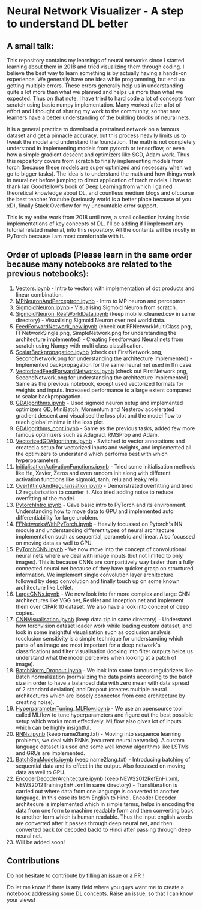 # Neural Network Visualizer - A step to understand DL better

## A small talk:
This repository contains my learnings of neural networks since I started learning about them in 2018 and tried visualizing them through coding. I believe the best way to learn something is by actually having a hands-on experience. We generally have one idea while programming, but end up getting multiple errors. These errors generally help us in understanding quite a lot more than what we planned and helps us more than what we expected. Thus on that note, I have tried to hard code a lot of concepts from scratch using basic numpy implementation. Many worked after a lot of effort and I thought of sharing my work to the community, so that new learners have a better understanding of the building blocks of neural nets.

It is a general practice to download a pretrained network on a famous dataset and get a pinnacle accuracy, but this process heavily limits us to tweak the model and understand the foundation. The math is not completely understood in implementing models from pytorch or tensorflow, or even how a simple gradient descent and optimizers like SGD, Adam work. Thus this repository covers from scratch to finally implementing models from torch (because these models are super optimized and necessary when we go to bigger tasks). The idea is to understand the math and how things work in neural net before jumping to direct application of torch models. I have to thank Ian Goodfellow's book of Deep Learning from which I gained theoretical knowledge about DL, and countless medium blogs and ofcourse the best teacher Youtube (seriously world is a better place because of you xD), finally Stack Overflow for my uncountable error support.

This is my entire work from 2018 until now, a small collection having basic implementations of key concepts of DL. I'll be adding if I implement any tutorial related material, into this repository. All the contents will be mostly in PyTorch because I am most comfortable with it.

## Order of uploads (Please learn in the same order because many notebooks are related to the previous notebooks):
1. [Vectors.ipynb](https://github.com/vat0599/Coding-the-way-through-Neural-Nets/blob/main/Vectors.ipynb) - Intro to vectors with implementation of dot products and linear combination.
2. [MPNeuronAndPerceptron.ipynb](https://github.com/vat0599/Coding-the-way-through-Neural-Nets/blob/main/MPNeuronAndPerceptron.ipynb) - Intro to MP neuron and perceptron.
3. [SigmoidNeuron.ipynb](https://github.com/vat0599/Coding-the-way-through-Neural-Nets/blob/main/SigmoidNeuron.ipynb) - Visualising Sigmoid Neuron from scratch.
4. [SigmoidNeuron_RealWorldData.ipynb](https://github.com/vat0599/Coding-the-way-through-Neural-Nets/blob/main/SigmoidNeuron_RealWorldData.ipynb) (keep mobile_cleaned.csv in same directory) - Visualising Sigmoid Neuron over real world data.
5. [FeedForwardNetwork_new.ipynb](https://github.com/vat0599/Coding-the-way-through-Neural-Nets/blob/main/FeedForwardNetwork_new.ipynb) (check out FFNetworkMultiClass.png, FFNetworkSingle.png, SimpleNetwork.png for understanding the architecture implemented) - Creating Feedforward Neural nets from scratch using Numpy with multi class classification.
6. [ScalarBackpropagation.ipynb](https://github.com/vat0599/Coding-the-way-through-Neural-Nets/blob/main/ScalarBackpropagation.ipynb) (check out FirstNetwork.png, SecondNetwork.png for understanding the architecture implemented) - Implemented backpropagation for the same neural net used in ffn case.
7. [VectorizedFeedForwardNetworks.ipynb](https://github.com/vat0599/Coding-the-way-through-Neural-Nets/blob/main/VectorizedFeedForwardNetworks.ipynb) (check out FirstNetwork.png, SecondNetwork.png for understanding the architecture implemented) - Same as the previous notebook, except used vectorized formats for weights and inputs. Increased performance to a large extent compared to scalar backpropagation.
8. [GDAlgorithms.ipynb](https://github.com/vat0599/Coding-the-way-through-Neural-Nets/blob/main/GDAlgorithms.ipynb) - Used sigmoid neuron setup and implemented optimizers GD, MiniBatch, Momentum and Nesterov accelerated gradient descent and visualised the loss plot and the model flow to reach global minima in the loss plot.
9. [GDAlgorithms_cont.ipynb](https://github.com/vat0599/Coding-the-way-through-Neural-Nets/blob/main/GDAlgorithms_cont.ipynb) - Same as the previous tasks, added few more famous optimizers such as Adagrad, RMSProp and Adam.
10. [VectorizedGDAlgorithms.ipynb](https://github.com/vat0599/Coding-the-way-through-Neural-Nets/blob/main/VectorisedGDAlgorithms.ipynb) - Switched to vector annotations and created a setup for vectorized inputs and weights, and implemented all the optimizers to understand which performs best with which hyperparameters.
11. [InitialisationActivationFunctions.ipynb](https://github.com/vat0599/Coding-the-way-through-Neural-Nets/blob/main/InitialisationActivationFunctions.ipynb) - Tried some initialisation methods like He, Xavier, Zeros and even random init along with different activation functions like sigmoid, tanh, relu and leaky relu.
12. [OverfittingAndRegularisation.ipynb](https://github.com/vat0599/Coding-the-way-through-Neural-Nets/blob/main/OverfittingAndRegularisation.ipynb) - Demonstrated overfitting and tried L2 regularisation to counter it. Also tried adding noise to reduce overfitting of the model.
13. [PytorchIntro.ipynb](https://github.com/vat0599/Coding-the-way-through-Neural-Nets/blob/main/PytorchIntro.ipynb) - Gave basic intro to PyTorch and its environment. Understanding how to move data to GPU and implemented auto differentiability for large problem.
14. [FFNetworksWithPyTorch.ipynb](https://github.com/vat0599/Coding-the-way-through-Neural-Nets/blob/main/FFNetworksWithPyTorch.ipynb) - Heavily focussed on Pytorch's NN module and understanding different types of neural architecture implementation such as sequential, parametric and linear. Also focussed on moving data as well to GPU.
15. [PyTorchCNN.ipynb](https://github.com/vat0599/Coding-the-way-through-Neural-Nets/blob/main/PyTorchCNN.ipynb) - We now move into the concept of convolutional neural nets where we deal with image inputs (but not limited to only images). This is because CNNs are comparitively way faster than a fully connected neural net because of they have quicker grasp on structured information. We implement single convolution layer architecture followed by deep convolution and finally touch up on some known architecture like LeNet.
16. [LargeCNNs.ipynb](https://github.com/vat0599/Coding-the-way-through-Neural-Nets/blob/main/LargeCNNs.ipynb) - We now look into far more complex and large CNN architectures like VGG net, ResNet and Inception net and implement them over CIFAR 10 dataset. We also have a look into concept of deep copies.
17. [CNNVisualisation.ipynb](https://github.com/vat0599/Coding-the-way-through-Neural-Nets/blob/main/CNNVisualisation.ipynb) (keep data.zip in same directory) - Understand how torchvision dataset loader work while loading custom dataset, and look in some insightful visualisation such as occlusion analysis (occlusion sensitivity is a simple technique for understanding which parts of an image are most important for a deep network's classification) and filter visualisation (looking into filter outputs helps us understand what the model perceives when looking at a patch of image).
18. [BatchNorm_Dropout.ipynb](https://github.com/vat0599/Coding-the-way-through-Neural-Nets/blob/main/BatchNorm_Dropout.ipynb) - We look into some famous regularizers like Batch normalization (normalizing the data points according to the batch size in order to have a balanced data with zero mean with data spread of 2 standard deviation) and Dropout (creates multiple neural architectures which are loosely connected from core architecture by creating noise).
19. [HyperparameterTuning_MLFlow.ipynb](https://github.com/vat0599/Coding-the-way-through-Neural-Nets/blob/main/HyperparameterTuning_MLFlow.ipynb) - We use an opensource tool called MLflow to tune hyperparameters and figure out the best possible setup which works most effectively. MLflow also gives lot of inputs which can be highly insightful.
20. [RNNs.ipynb](https://github.com/vat0599/Coding-the-way-through-Neural-Nets/blob/main/RNNs.ipynb) (keep name2lang.txt) - Moving into sequence learning problems, we deal with RNNs (recurrent neural networks). A custom language dataset is used and some well known algorithms like LSTMs and GRUs are implemented.
21. [BatchSeqModels.ipynb](https://github.com/vat0599/Coding-the-way-through-Neural-Nets/blob/main/BatchSeqModels.ipynb) (keep name2lang.txt) - Introducing batching of sequential data and its effect in the output. Also focussed on moving data as well to GPU. 
22. [EncoderDecoderArchitecture.ipynb](https://github.com/vat0599/Coding-the-way-through-Neural-Nets/blob/main/EncoderDecoderArchitecture.ipynb) (keep NEWS2012RefEnHi.xml, NEWS2012TrainingEnHi.xml in same directory) - Transliteration is carried out where data from one language is converted to another language. In this case its from English to Hindi. Encoder Decoder architecure is implemented which in simple terms, helps in encoding the data from one form to machine readable form and then converting back to another form which is human readable. Thus the input english words are converted after it passes through deep neural net, and then converted back (or decoded back) to Hindi after passing through deep neural net.
23. Will be added soon!

## Contributions
Do not hesitate to contribute by [filling an issue](https://github.com/vat0599/Coding-the-way-through-Neural-Nets/issues) or [a PR](https://github.com/vat0599/Coding-the-way-through-Neural-Nets/pulls) !

Do let me know if there is any field where you guys want me to create a notebook addressing some DL concepts. Raise an issue, so that I can know your views!
